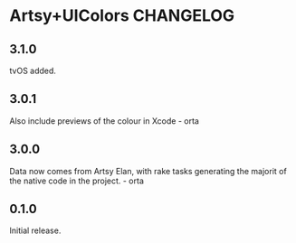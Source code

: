 # Artsy+UIColors CHANGELOG

## 3.1.0

tvOS added.

## 3.0.1

Also include previews of the colour in Xcode - orta

## 3.0.0

Data now comes from Artsy Elan, with rake tasks generating the majorit of the native code in the project. - orta

## 0.1.0

Initial release.
